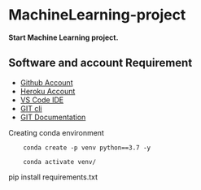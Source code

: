 # MachineLearning-project

**Start Machine Learning project.** 



## Software and account Requirement

 - [Github Account](https://github.com/)
 - [Heroku Account](https://dashboard.heroku.com/login)
 - [VS Code IDE](https://code.visualstudio.com/download)
  - [GIT cli](https://code.visualstudio.com/download)
 - [GIT Documentation](https://git-scm.com/docs/gittutorial)
  
Creating conda environment
```
    conda create -p venv python==3.7 -y

```

```
    conda activate venv/

```
pip install requirements.txt